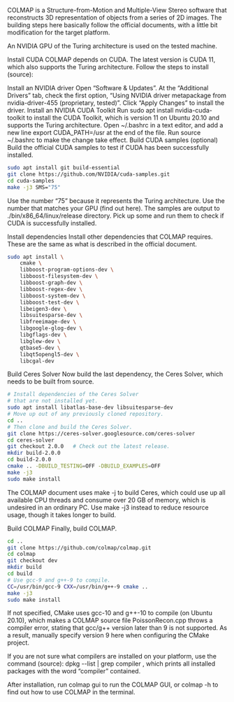 COLMAP is a Structure-from-Motion and Multiple-View Stereo software that reconstructs 3D representation of objects from a series of 2D images. The building steps here basically follow the official documents, with a little bit modification for the target platform.

An NVIDIA GPU of the Turing architecture is used on the tested machine.

Install CUDA
COLMAP depends on CUDA. The latest version is CUDA 11, which also supports the Turing architecture. Follow the steps to install (source):

Install an NVIDIA driver
Open “Software & Updates”.
At the “Additional Drivers” tab, check the first option, “Using NVIDIA driver metapackage from nvidia-driver-455 (proprietary, tested)”.
Click “Apply Changes” to install the driver.
Install an NVIDIA CUDA Toolkit
Run sudo apt install nvidia-cuda-toolkit to install the CUDA Toolkit, which is version 11 on Ubuntu 20.10 and supports the Turing architecture.
Open ~/.bashrc in a text editor, and add a new line export CUDA_PATH=/usr at the end of the file.
Run source ~/.bashrc to make the change take effect.
Build CUDA samples (optional)
Build the official CUDA samples to test if CUDA has been successfully installed.
```bash
sudo apt install git build-essential
git clone https://github.com/NVIDIA/cuda-samples.git
cd cuda-samples
make -j3 SMS="75"
```

Use the number “75” because it represents the Turing architecture. Use the number that matches your GPU (find out here).
The samples are output to ./bin/x86_64/linux/release directory. Pick up some and run them to check if CUDA is successfully installed.

Install dependencies
Install other dependencies that COLMAP requires. These are the same as what is described in the official document.

```bash
sudo apt install \
    cmake \
    libboost-program-options-dev \
    libboost-filesystem-dev \
    libboost-graph-dev \
    libboost-regex-dev \
    libboost-system-dev \
    libboost-test-dev \
    libeigen3-dev \
    libsuitesparse-dev \
    libfreeimage-dev \
    libgoogle-glog-dev \
    libgflags-dev \
    libglew-dev \
    qtbase5-dev \
    libqt5opengl5-dev \
    libcgal-dev
```

Build Ceres Solver
Now build the last dependency, the Ceres Solver, which needs to be built from source.

```bash
# Install dependencies of the Ceres Solver
# that are not installed yet.
sudo apt install libatlas-base-dev libsuitesparse-dev
# Move up out of any previously cloned repository.
cd ..
# Then clone and build the Ceres Solver.
git clone https://ceres-solver.googlesource.com/ceres-solver
cd ceres-solver
git checkout 2.0.0   # Check out the latest release.
mkdir build-2.0.0
cd build-2.0.0
cmake .. -DBUILD_TESTING=OFF -DBUILD_EXAMPLES=OFF
make -j3
sudo make install
```

The COLMAP document uses make -j to build Ceres, which could use up all available CPU threads and consume over 20 GB of memory, which is undesired in an ordinary PC. Use make -j3 instead to reduce resource usage, though it takes longer to build.

Build COLMAP
Finally, build COLMAP.

```bash
cd ..
git clone https://github.com/colmap/colmap.git
cd colmap
git checkout dev
mkdir build
cd build
# Use gcc-9 and g++-9 to compile.
CC=/usr/bin/gcc-9 CXX=/usr/bin/g++-9 cmake ..
make -j3
sudo make install
```

If not specified, CMake uses gcc-10 and g++-10 to compile (on Ubuntu 20.10), which makes a COLMAP source file PoissonRecon.cpp throws a compiler error, stating that gcc/g++ version later than 9 is not supported. As a result, manually specify version 9 here when configuring the CMake project.

If you are not sure what compilers are installed on your platform, use the command (source): dpkg --list | grep compiler , which prints all installed packages with the word “compiler” contained.

After installation, run colmap gui to run the COLMAP GUI, or colmap -h to find out how to use COLMAP in the terminal.
